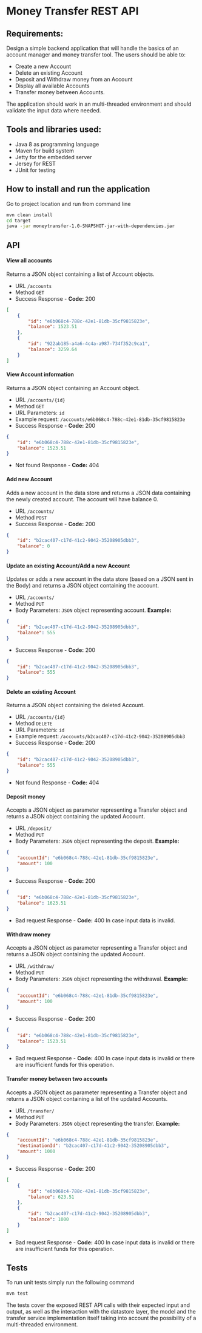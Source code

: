 
# Money Transfer REST API
## Requirements:
Design a simple backend application that will handle the basics of an account manager and money transfer tool. The users should be able to:
- Create a new Account
- Delete an existing Account
- Deposit and Withdraw money from an Account
- Display all available Accounts
- Transfer money between Accounts.

The application should work in an multi-threaded environment and should validate the input data where needed.

## Tools and libraries used:
- Java 8 as programming language
- Maven for build system
- Jetty for the embedded server
- Jersey for REST
- JUnit for testing

## How to install and run the application

Go to project location and run from command line
```bash
mvn clean install
cd target
java -jar moneytransfer-1.0-SNAPSHOT-jar-with-dependencies.jar
```
## API

#### View all accounts

Returns a JSON object containing a list of Account objects.

 - URL ```/accounts```
 -  Method ```GET```
 -  Success Response  - **Code:** 200
```JSON
[
    {
        "id": "e6b068c4-788c-42e1-81db-35cf9815823e",
        "balance": 1523.51
    },
    {
        "id": "922ab185-a4a6-4c4a-a987-734f352c9ca1",
        "balance": 3259.64
    }
]

```

#### View Account information

Returns a JSON object containing an Account object.

 - URL ```/accounts/{id}```
 -  Method ```GET```
 - URL Parameters: ```id```
 - Example request: ```/accounts/e6b068c4-788c-42e1-81db-35cf9815823e```
 -  Success Response  - **Code:** 200
```JSON
{
    "id": "e6b068c4-788c-42e1-81db-35cf9815823e",
    "balance": 1523.51
}
```
 -  Not found Response - **Code:** 404
#### Add new Account

Adds a new account in the data store and returns a JSON data containing the newly created account.
The account will have balance 0.

 - URL ```/accounts/```
 -  Method ```POST```
 -  Success Response  - **Code:** 200
```JSON
{
    "id": "b2cac407-c17d-41c2-9042-35208905dbb3",
    "balance": 0
}
```
#### Update an existing Account/Add a new Account

Updates or adds a new account in the data store (based on a JSON sent in the Body) and returns a JSON object containing the account.

 - URL ```/accounts/```
 -  Method ```PUT```
 - Body Parameters: ```JSON``` object representing account.
**Example:**
```JSON
{
    "id": "b2cac407-c17d-41c2-9042-35208905dbb3",
    "balance": 555
}
```
 -  Success Response  - **Code:** 200
```JSON
{
    "id": "b2cac407-c17d-41c2-9042-35208905dbb3",
    "balance": 555
}
```
#### Delete an existing Account

Returns a JSON object containing the deleted Account.

 - URL ```/accounts/{id}```
 -  Method ```DELETE```
 - URL Parameters: ```id```
 - Example request: ```/accounts/b2cac407-c17d-41c2-9042-35208905dbb3```
 -  Success Response  - **Code:** 200
```JSON
{
    "id": "b2cac407-c17d-41c2-9042-35208905dbb3",
    "balance": 555
}
```
 -  Not found Response - **Code:** 404

#### Deposit money

Accepts a JSON object as parameter representing a Transfer object and returns a JSON object containing the updated Account.

 - URL ```/deposit/```
 -  Method ```PUT```
 - Body Parameters: ```JSON``` object representing the deposit.
**Example:**
```JSON
{
    "accountId": "e6b068c4-788c-42e1-81db-35cf9815823e",
    "amount": 100
}
```
 -  Success Response  - **Code:** 200
```JSON
{
    "id": "e6b068c4-788c-42e1-81db-35cf9815823e",
    "balance": 1623.51
}
```
 -  Bad request Response - **Code:** 400
In case input data is invalid.

#### Withdraw money

Accepts a JSON object as parameter representing a Transfer object and returns a JSON object containing the updated Account.

 - URL ```/withdraw/```
 -  Method ```PUT```
 - Body Parameters: ```JSON``` object representing the withdrawal.
**Example:**
```JSON
{
    "accountId": "e6b068c4-788c-42e1-81db-35cf9815823e",
    "amount": 100
}
```
 -  Success Response  - **Code:** 200
```JSON
{
    "id": "e6b068c4-788c-42e1-81db-35cf9815823e",
    "balance": 1523.51
}
```
 -  Bad request Response - **Code:** 400
In case input data is invalid or there are insufficient funds for this operation.

#### Transfer money between two accounts

Accepts a JSON object as parameter representing a Transfer object and returns a JSON object containing a list of the updated Accounts.

 - URL ```/transfer/```
 -  Method ```PUT```
 - Body Parameters: ```JSON``` object representing the transfer.
**Example:**
```JSON
{
    "accountId": "e6b068c4-788c-42e1-81db-35cf9815823e",
    "destinationId": "b2cac407-c17d-41c2-9042-35208905dbb3",
    "amount": 1000
}
```
 -  Success Response  - **Code:** 200
```JSON
[
    {
        "id": "e6b068c4-788c-42e1-81db-35cf9815823e",
        "balance": 623.51
    },
    {
        "id": "b2cac407-c17d-41c2-9042-35208905dbb3",
        "balance": 1000
    }
]
```
 -  Bad request Response - **Code:** 400
In case input data is invalid or there are insufficient funds for this operation.


## Tests
To run unit tests simply run the following command
```bash
mvn test
```
The tests cover the exposed REST API calls with their expected input and output, as well as the interaction with the datastore layer, the model and the transfer service implementation itself taking into account the possibility of a multi-threaded environment.

